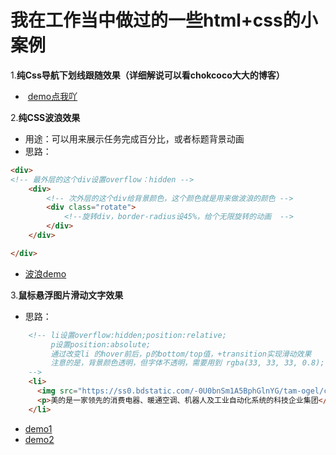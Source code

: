 
# 我在工作当中做过的一些html+css的小案例
1.**纯Css导航下划线跟随效果（详细解说可以看chokcoco大大的博客）**
-  <a href="http://htmlpreview.github.com/?https://github.com/boa182/html-css/blob/master/html/03%E5%AF%BC%E8%88%AA%E4%B8%8B%E5%88%92%E7%BA%BF%E8%B7%9F%E9%9A%8F%E6%95%88%E6%9E%9C.html">demo点我吖</a>

2.**纯CSS波浪效果**
- 用途：可以用来展示任务完成百分比，或者标题背景动画
- 思路：
```html
<div>
<!-- 最外层的这个div设置overflow：hidden -->
    <div>
        <!-- 次外层的这个div给背景颜色，这个颜色就是用来做波浪的颜色 -->
        <div class="rotate">
            <!--旋转div，border-radius设45%，给个无限旋转的动画  -->
        </div>
    </div>

</div>
```
- <a href="http://htmlpreview.github.com/?https://github.com/boa182/html-css/blob/master/html/04%E7%BA%AFcss%E5%AE%9E%E7%8E%B0%E6%B3%A2%E6%B5%AA%E6%95%88%E6%9E%9C.html">波浪demo</a>

3.**鼠标悬浮图片滑动文字效果**
- 思路：
```html
    <!-- li设置overflow:hidden;position:relative;
         p设置position:absolute;
         通过改变li 的hover前后，p的bottom/top值，+transition实现滑动效果
         注意的是，背景颜色透明，但字体不透明，需要用到 rgba(33, 33, 33, 0.8);    
    -->
    <li>
      <img src="https://ss0.bdstatic.com/-0U0bnSm1A5BphGlnYG/tam-ogel/c70247aeafbe5a4699b0223bc8dd6fe4_222_222.jpg">
      <p>美的是一家领先的消费电器、暖通空调、机器人及工业自动化系统的科技企业集团</p>
    </li>
```
- <a href="http://htmlpreview.github.com/?https://github.com/boa182/html-css/blob/master/html/05%E9%BC%A0%E6%A0%87%E6%82%AC%E6%B5%AE%E5%9B%BE%E7%89%87%E5%88%92%E5%8A%A8%E6%96%87%E5%AD%97%E6%95%88%E6%9E%9C.html">demo1</a>
- <a href="http://htmlpreview.github.com/?https://github.com/boa182/html-css/blob/master/html/05-2%E9%BC%A0%E6%A0%87%E6%82%AC%E6%B5%AE%E5%9B%BE%E7%89%87%E6%BB%91%E5%8A%A8%E6%96%87%E5%AD%97%E6%95%88%E6%9E%9C.html">demo2</a>
